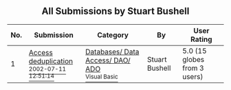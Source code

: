 ﻿<div align="center">

## All Submissions by Stuart Bushell

</div>

No.  | Submission | Category | By   | User Rating
---- | ---------- | -------- | ---- | -----------
1 | [Access deduplication<br /><sup>2002-07-11 12:51:14</sup>](https://github.com/Planet-Source-Code/stuart-bushell-access-deduplication__1-36802) | [Databases/ Data Access/ DAO/ ADO<br /><sup>Visual Basic</sup>](../ByCategory/databases-data-access-dao-ado__1-6.md) | Stuart Bushell | 5.0 (15 globes from 3 users)
